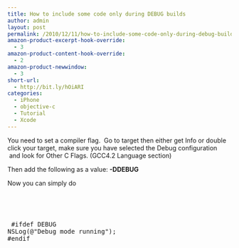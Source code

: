 ```yaml
---
title: How to include some code only during DEBUG builds
author: admin
layout: post
permalink: /2010/12/11/how-to-include-some-code-only-during-debug-builds/
amazon-product-excerpt-hook-override:
  - 3
amazon-product-content-hook-override:
  - 2
amazon-product-newwindow:
  - 3
short-url:
  - http://bit.ly/hOiARI
categories:
  - iPhone
  - objective-c
  - Tutorial
  - Xcode
---
```

You need to set a compiler flag.  Go to target then either get Info or double click your target, make sure you have selected the Debug configuration  and look for Other C Flags. (GCC4.2 Language section)

Then add the following as a value: **-DDEBUG**

Now you can simply do

<pre><span style="font-family: monospace;">


<pre class="brush:cpp"> #ifdef DEBUG
NSLog(@"Debug mode running");
#endif</pre>


<p>
  </span>
</p>